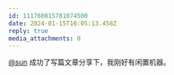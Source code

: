 ```yaml
---
id: 111760815781074500
date: 2024-01-15T16:05:13.458Z
reply: true
media_attachments: 0
---
```


[@sun](https://tot.yt/@sun) 成功了写篇文章分享下，我刚好有闲置机器。

